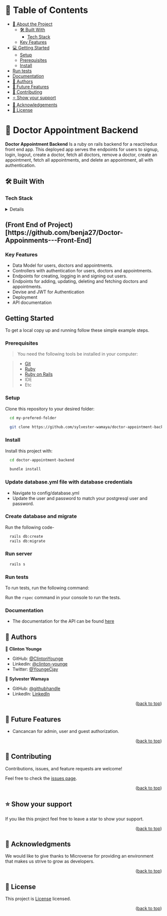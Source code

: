 <a name="readme-top"></a>

# 📗 Table of Contents

- [📖 About the Project](#about-project)
  - [🛠 Built With](#built-with)
    - [Tech Stack](#tech-stack)
  - [Key Features](#key-features)
- [💻 Getting Started](#getting-started)
  - [Setup](#setup)
  - [Prerequisites](#prerequisites)
  - [Install](#install)
- [Run tests](#run-tests)
- [Documentation](#documentation)
- [👥 Authors](#authors)
- [🔭 Future Features](#future-features)
- [🤝 Contributing](#contributing)
- [⭐️ Show your support](#support)
- [🙏 Acknowledgements](#acknowledgements)
- [📝 License](#license)


# 📖 Doctor Appointment Backend <a name="about-project"></a>

**Doctor Appointment Backend** Is a ruby on rails backend for a react/redux front end app. This deployed app serves the endpoints for users to signup, login, logout, create a doctor, fetch all doctors, remove a doctor, create an appointment, fetch all appointments, and delete an appointment, all with authentication.
## 🛠 Built With <a name="built-with"></a>

### Tech Stack <a name="tech-stack"></a>

<details>
  <ul>
    <li><a href="https://www.ruby-lang.org/en/">Ruby</a></li>
    <li><a href="https://rubyonrails.org/">Ruby on Rails</a></li>
  </ul>
</details>

<summary>
  <h2>(Front End of Project)[https://github.com/benja27/Doctor-Appoinments---Front-End]
</summary>


### Key Features <a name="key-features"></a>

- Data Model for users, doctors and appointments.
- Controllers with authentication for users, doctors and appointments.
- Endpoints for creating, logging in and signing out users.
- Endpoints for adding, updating, deleting and fetching doctors and appointments.
- Devise and JWT for Authentication
- Deployment
- API documentation

## Getting Started

To get a local copy up and running follow these simple example steps.

### Prerequisites

> You need the following tools be installed in your computer:

> - [Git](https://www.linode.com/docs/guides/how-to-install-git-on-linux-mac-and-windows/)
> - [Ruby](https://github.com/microverseinc/curriculum-ruby/blob/main/simple-ruby/articles/ruby_installation_instructions.md)
> - [Ruby on Rails](https://rubyonrails.org/)
> - IDE
> - Etc

### Setup

Clone this repository to your desired folder:

```sh
  cd my-prefered-folder
  
  git clone https://github.com/sylvester-wamaya/doctor-appointment-backend.git

```

### Install

Install this project with:

```sh
  cd doctor-appointment-backend
  
  bundle install
```

### Update database.yml file with database credentials
- Navigate to config/database.yml
- Update the user and password to match your postgresql user and password.

### Create database and migrate
Run the following code-

```sh
  rails db:create
  rails db:migrate
```

### Run server
```sh
  rails s
```

### Run tests

To run tests, run the following command:

Run the `rspec` command in your console to run the tests.


### Documentation

- The documentation for the API can be found [here](https://clintonyounge.github.io/Doctors-Appointments-API-Documentation/)

## 👥 Authors <a name="authors"></a>

👤 **Clinton Younge**

- GitHub: [@ClintonYounge](https://github.com/ClintonYounge)
- Linkedin: [@clinton-younge](https://www.linkedin.com/in/clinton-younge-83386a25a/)
- Twitter: [@YoungeCjay](https://twitter.com/YoungeCjay)

👤 **Sylvester Wamaya**

- GitHub: [@githubhandle](https://github.com/sylvester-wamaya)
- LinkedIn: [LinkedIn](https://www.linkedin.com/in/sylvester-wamaya-b11a93112/)
<p align="right">(<a href="#readme-top">back to top</a>)</p>

## 🔭 Future Features <a name="future-features"></a>
- Cancancan for admin, user and guest authorization.

<p align="right">(<a href="#readme-top">back to top</a>)</p>

## 🤝 Contributing <a name="contributing"></a>

Contributions, issues, and feature requests are welcome!

Feel free to check the [issues page](https://github.com/sylvester-wamaya/doctor-appointment-backend/issues).

<p align="right">(<a href="#readme-top">back to top</a>)</p>

## ⭐️ Show your support <a name="support"></a>

If you like this project feel free to leave a star to show your support.

<p align="right">(<a href="#readme-top">back to top</a>)</p>

## 🙏 Acknowledgments <a name="acknowledgements"></a>

We would like to give thanks to Microverse for providing an environment that makes us strive to grow as developers.

<p align="right">(<a href="#readme-top">back to top</a>)</p>


## 📝 License <a name="license"></a>

This project is [License](./MIT.md) licensed.

<p align="right">(<a href="#readme-top">back to top</a>)</p>
